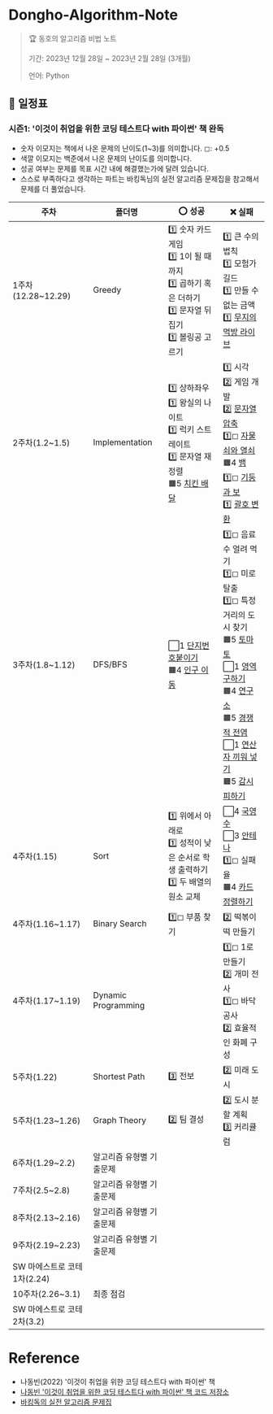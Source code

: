 # Dongho-Algorithm-Note

> 🏆 동호의 알고리즘 비법 노트
>
> 기간: 2023년 12월 28일 ~ 2023년 2월 28일 (3개월)
>
> 언어: Python

## 📅 일정표

### 시즌1: '이것이 취업을 위한 코딩 테스트다 with 파이썬' 책 완독

- 숫자 이모지는 책에서 나온 문제의 난이도(1~3)를 의미합니다. ◻: +0.5
- 색깔 이모지는 백준에서 나온 문제의 난이도를 의미합니다.
- 성공 여부는 문제를 목표 시간 내에 해결했는가에 달려 있습니다.
- 스스로 부족하다고 생각하는 파트는 바킹독님의 실전 알고리즘 문제집을 참고해서 문제를 더 풀었습니다.

| 주차               | 폴더명                 | ⭕ 성공                                                                  | ❌ 실패                                                                          |
| ------------------ | ---------------------- | ------------------------------------------------------------------------ | -------------------------------------------------------------------------------- |
| 1주차(12.28~12.29) | Greedy                 | 1️⃣ 숫자 카드 게임<br>1️⃣ 1이 될 때까지<br>1️⃣ 곱하기 혹은 더하기<br>1️⃣ 문자열 뒤집기<br>1️⃣ 볼링공 고르기  | 1️⃣ 큰 수의 법칙<br>1️⃣ 모험가 길드<br>1️⃣ 만들 수 없는 금액<br>1️⃣ [무지의 먹방 라이브](https://school.programmers.co.kr/learn/courses/30/lessons/42891)|
| 2주차(1.2~1.5)     | Implementation | 1️⃣ 상하좌우<br>1️⃣ 왕실의 나이트<br>1️⃣ 럭키 스트레이트<br>1️⃣ 문자열 재정렬<br>🟧5 [치킨 배달](https://www.acmicpc.net/problem/15686) | 1️⃣ 시각<br>2️⃣ 게임 개발<br>2️⃣ [문자열 압축](https://school.programmers.co.kr/learn/courses/30/lessons/60057?language=python3)<br>1️⃣◻ [자물쇠와 열쇠](https://school.programmers.co.kr/learn/courses/30/lessons/60059)<br>🟧4 [뱀](https://www.acmicpc.net/problem/3190)<br>1️⃣◻ [기둥과 보](https://school.programmers.co.kr/learn/courses/30/lessons/60061)<br>1️⃣ [괄호 변환](https://school.programmers.co.kr/learn/courses/30/lessons/60058)|
| 3주차(1.8~1.12)    | DFS/BFS                | ⬜1 [단지번호붙이기](https://www.acmicpc.net/problem/2667)<br>🟧4 [인구 이동](https://www.acmicpc.net/problem/16234)| 1️⃣◻ 음료수 얼려 먹기<br>1️⃣◻ 미로 탈출<br>1️⃣◻ 특정 거리의 도시 찾기<br>🟧5 [토마토](https://www.acmicpc.net/problem/7569)<br>⬜1 [영역 구하기](https://www.acmicpc.net/problem/2583)<br> 🟧4 [연구소](https://www.acmicpc.net/problem/14502)<br>🟧5 [경쟁적 전염](https://www.acmicpc.net/problem/18405)<br>⬜1 [연산자 끼워 넣기](https://www.acmicpc.net/problem/14888)<br>🟧5 [감시 피하기](https://www.acmicpc.net/problem/18428)|
| 4주차(1.15) | Sort | 1️⃣ 위에서 아래로<br>1️⃣ 성적이 낮은 순서로 학생 출력하기<br>1️⃣ 두 배열의 원소 교체 | ⬜4 [국영수](https://www.acmicpc.net/problem/10825)<br>⬜3 [안테나](https://www.acmicpc.net/problem/18310)<br>1️⃣◻ 실패율<br>🟧4 [카드 정렬하기](https://www.acmicpc.net/problem/1715)|
| 4주차(1.16~1.17) | Binary Search | 1️⃣◻ 부품 찾기 | 2️⃣ 떡볶이 떡 만들기
| 4주차(1.17~1.19) | Dynamic Programming | | 1️⃣◻ 1로 만들기<br>2️⃣ 개미 전사<br>1️⃣◻ 바닥 공사<br>2️⃣ 효율적인 화폐 구성 |
| 5주차(1.22) | Shortest Path | 3️⃣ 전보 | 2️⃣ 미래 도시
| 5주차(1.23~1.26) | Graph Theory | 2️⃣ 팀 결성 | 2️⃣ 도시 분할 계획<br>3️⃣ 커리큘럼
| 6주차(1.29~2.2) | 알고리즘 유형별 기출문제 |
| 7주차(2.5~2.8) | 알고리즘 유형별 기출문제 |
| 8주차(2.13~2.16) | 알고리즘 유형별 기출문제 |
| 9주차(2.19~2.23) | 알고리즘 유형별 기출문제 |
| SW 마에스트로 코테 1차(2.24) | 
| 10주차(2.26~3.1) | 최종 점검 |
| SW 마에스트로 코테 2차(3.2) |

# Reference

- 나동빈(2022) '이것이 취업을 위한 코딩 테스트다 with 파이썬' 책
- [나동빈 '이것이 취업을 위한 코딩 테스트다 with 파이썬' 책 코드 저장소](https://github.com/ndb796/python-for-coding-test)
- [바킹독의 실전 알고리즘 문제집](https://github.com/encrypted-def/basic-algo-lecture/blob/master/workbook.md)
